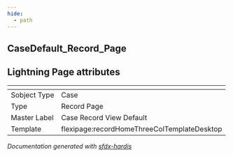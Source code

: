 ```yaml
---
hide:
  - path
---
```


## CaseDefault_Record_Page

## Lightning Page attributes

|<!-- -->|<!-- -->|
|:---|:---|
|Sobject Type|Case|
|Type| Record Page|
|Master Label|Case Record View Default|
|Template|flexipage:recordHomeThreeColTemplateDesktop|




<!-- Page description -->


_Documentation generated with [sfdx-hardis](https://sfdx-hardis.cloudity.com)_
